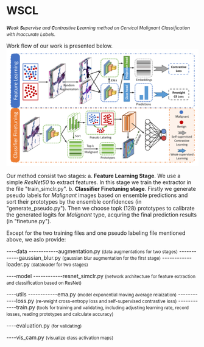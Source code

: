 # WSCL
<small>_**W**eak **S**upervise and **C**ontrastive **L**earning method on Cervical Malignant Classification with Inaccurate Labels._</small>

Work flow of our work is presented below.
![](./pics/work_flow.png)

Our method consist two stages: 
a. **Feature Learning Stage**. We use a simple _ResNet50_ to extract features. In this stage we train the extractor in the file "train_simclr.py". 
b. **Classifier Finetuning stage**. Firstly we generate pseudo labels for _Malignant_ images based on ensemble predictions and sort their prototypes by the ensemble confidences (in "generate_pseudo.py"). Then we choose topk (128) prototypes to calibrate the generated logits for  _Malignant_ type, acquring the final prediction results (in "finetune.py").


Except for the two training files and one pseudo labeling file mentioned above, we aslo provide:

----data
------------augmentation.py <small>(data augmentations for two stages)</small>
------------gaussian_blur.py <small>(gaussian blur augmentation for the first stage)</small>
------------loader.py <small>(dataloader for two stages)</small>

----model
------------resnet_simclr.py <small>(network architecture for feature extraction and classification based on ResNet)</small>

----utils
------------ema.py <small>(model exponential moving average relaization)</small>
------------loss.py <small>(re-weight cross-entropy loss and self-supervised contrastive loss)</small>
------------train.py <small>(tools for training and validating, including adjusting learning rate, record losses, reading prototypes and calculate accuracy)</small>

----evaluation.py <small>(for validating)</small>

----vis_cam.py <small>(visualize class activation maps)</small>
      